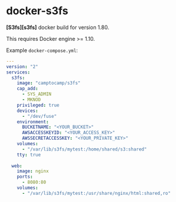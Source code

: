 docker-s3fs
===========

**[S3fs][s3fs]** docker build for version 1.80. 

This requires Docker engine >= 1.10.


Example `docker-compose.yml`:

```yaml
---
version: "2"
services:
  s3fs:
    image: "camptocamp/s3fs"
    cap_add:
      - SYS_ADMIN
      - MKNOD
    privileged: true
    devices:
      - "/dev/fuse"
    environment:
      BUCKETNAME: "<YOUR_BUCKET>"
      AWSACCESSKEYID: "<YOUR_ACCESS_KEY>"
      AWSSECRETACCESSKEY: "<YOUR_PRIVATE_KEY>"
    volumes:
      - "/var/lib/s3fs/mytest:/home/shared/s3:shared"
    tty: true
  
  web:
    image: nginx
    ports:
      - 8080:80
    volumes:
      - "/var/lib/s3fs/mytest:/usr/share/nginx/html:shared,ro"
```
